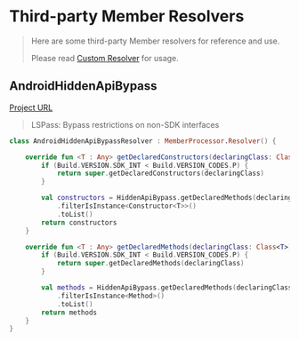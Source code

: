 # Third-party Member Resolvers

> Here are some third-party Member resolvers for reference and use.
>
> Please read [Custom Resolver](../library/kavaref-core.md#custom-resolver) for usage.

## AndroidHiddenApiBypass

[Project URL](https://github.com/LSPosed/AndroidHiddenApiBypass)

> LSPass: Bypass restrictions on non-SDK interfaces

```kotlin
class AndroidHiddenApiBypassResolver : MemberProcessor.Resolver() {

    override fun <T : Any> getDeclaredConstructors(declaringClass: Class<T>): List<Constructor<T>> {
        if (Build.VERSION.SDK_INT < Build.VERSION_CODES.P) {
            return super.getDeclaredConstructors(declaringClass)
        }

        val constructors = HiddenApiBypass.getDeclaredMethods(declaringClass)
            .filterIsInstance<Constructor<T>>()
            .toList()
        return constructors
    }

    override fun <T : Any> getDeclaredMethods(declaringClass: Class<T>): List<Method> {
        if (Build.VERSION.SDK_INT < Build.VERSION_CODES.P) {
            return super.getDeclaredMethods(declaringClass)
        }

        val methods = HiddenApiBypass.getDeclaredMethods(declaringClass)
            .filterIsInstance<Method>()
            .toList()
        return methods
    }
}